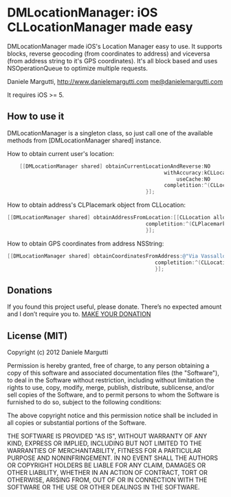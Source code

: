# DMLocationManager: iOS CLLocationManager made easy

DMLocationManager made iOS's Location Manager easy to use. It supports blocks, reverse geocoding (from coordinates to address) and viceversa (from address string to it's GPS coordinates).
It's all block based and uses NSOperationQueue to optimize multiple requests.

Daniele Margutti, <http://www.danielemargutti.com>
<me@danielemargutti.com>

It requires iOS >= 5.

## How to use it

DMLocationManager is a singleton class, so just call one of the available methods from [DMLocationManager shared] instance.

How to obtain current user's location:
``` objective-c
    [[DMLocationManager shared] obtainCurrentLocationAndReverse:NO
                                                   withAccuracy:kCLLocationAccuracyHundredMeters
                                                       useCache:NO
                                                   completition:^(CLLocation *location, CLPlacemark *placemark, NSError *error) {
                                             }];
```

How to obtain address's CLPlacemark object from CLLocation:
    
``` objective-c
[[DMLocationManager shared] obtainAddressFromLocation:[[CLLocation alloc] initWithLatitude:41.90789 longitude:12.537514]
                                             completition:^(CLPlacemark *placemark, NSString *address,NSString *locality,NSError* error) {
                                             }];
```

How to obtain GPS coordinates from address NSString:

``` objective-c
[[DMLocationManager shared] obtainCoordinatesFromAddress:@"Via Vassallo 23, Roma"
                                                completition:^(CLLocation *location, NSError *error) {
                                                }];
```


## Donations

If you found this project useful, please donate.
There’s no expected amount and I don’t require you to.
[MAKE YOUR DONATION](https://www.paypal.com/cgi-bin/webscr?cmd=_s-xclick&hosted_button_id=GS3DBQ69ZBKWJ)

## License (MIT)

Copyright (c) 2012 Daniele Margutti

Permission is hereby granted, free of charge, to any person
obtaining a copy of this software and associated documentation
files (the "Software"), to deal in the Software without
restriction, including without limitation the rights to use,
copy, modify, merge, publish, distribute, sublicense, and/or sell
copies of the Software, and to permit persons to whom the
Software is furnished to do so, subject to the following
conditions:

The above copyright notice and this permission notice shall be
included in all copies or substantial portions of the Software.

THE SOFTWARE IS PROVIDED "AS IS", WITHOUT WARRANTY OF ANY KIND,
EXPRESS OR IMPLIED, INCLUDING BUT NOT LIMITED TO THE WARRANTIES
OF MERCHANTABILITY, FITNESS FOR A PARTICULAR PURPOSE AND
NONINFRINGEMENT. IN NO EVENT SHALL THE AUTHORS OR COPYRIGHT
HOLDERS BE LIABLE FOR ANY CLAIM, DAMAGES OR OTHER LIABILITY,
WHETHER IN AN ACTION OF CONTRACT, TORT OR OTHERWISE, ARISING
FROM, OUT OF OR IN CONNECTION WITH THE SOFTWARE OR THE USE OR
OTHER DEALINGS IN THE SOFTWARE.
